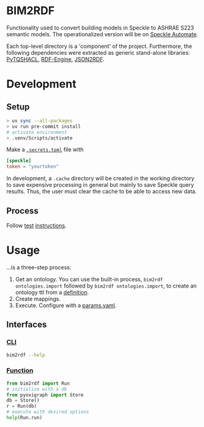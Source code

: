 # BIM2RDF

Functionality used to convert building models in Speckle to ASHRAE S223 semantic models.
The operationalized version will be on [Speckle Automate](https://www.speckle.systems/product/automate).

Each top-level directory is a 'component' of the project.
Furthermore, the following dependencies were extracted as
generic stand-alone libraries:
[PyTQSHACL](https://github.com/pnnl/pytqshacl/),
[RDF-Engine](https://github.com/pnnl/rdf-engine/),
[JSON2RDF](https://github.com/pnnl/json2rdf/).


# Development

## Setup

```bash
> uv sync --all-packages
> uv run pre-commit install
# activate environment
> .venv/Scripts/activate
```
Make a [`.secrets.toml`](./.secrets.toml) file with
```toml
[speckle]
token = "yourtoken"
```

In development, a `.cache` directory will be created in the working directory
to save expensive processing in general
but mainly to save Speckle query results.
Thus, the user must clear the cache to be able to access new data.

## Process

Follow [test](./test/) [instructions](./test/README.md).

# Usage

...is a three-step process:
1. Get an ontology.
   You can use the built-in process,
   `bim2rdf ontologies.import`
   followed by
   `bim2rdf ontologies.import`,
   to create an ontology ttl from a [definition](./ontologies/src/bim2rdf/ontologies/def.ttl).
2. Create mappings.
3. Execute. Configure with a [params.yaml](./test/params.yaml).

## Interfaces

### [CLI](./src/bim2rdf/cli.py)
```bash
bim2rdf --help
```

### [Function](./src/bim2rdf/engine.py)

```python
from bim2rdf import Run
# initialize with a db
from pyoxigraph import Store
db = Store()
r = Run(db)
# execute with desired options
help(Run.run)
```

